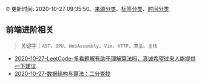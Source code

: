 :alarm_clock: 更新时间: 2020-10-27 09:35:50。[来源分类](../README.md)、[标签分类](../TAGS.md)、[时间分类](../TIMELINE.md)

## 前端进阶相关


> 关键字：`AST`、`GPU`、`WebAssembly`、`Vim`、`HTTP`、`算法`、`全栈`



- [2020-10-27-LeetCode-多看题解有助于理解算法吗，真诚希望过来人能提供一下建议](https://www.v2ex.com/t/719092) 
- [2020-10-27-数据结构与算法：二分查找](https://toutiao.io/k/hbfzrl9) 